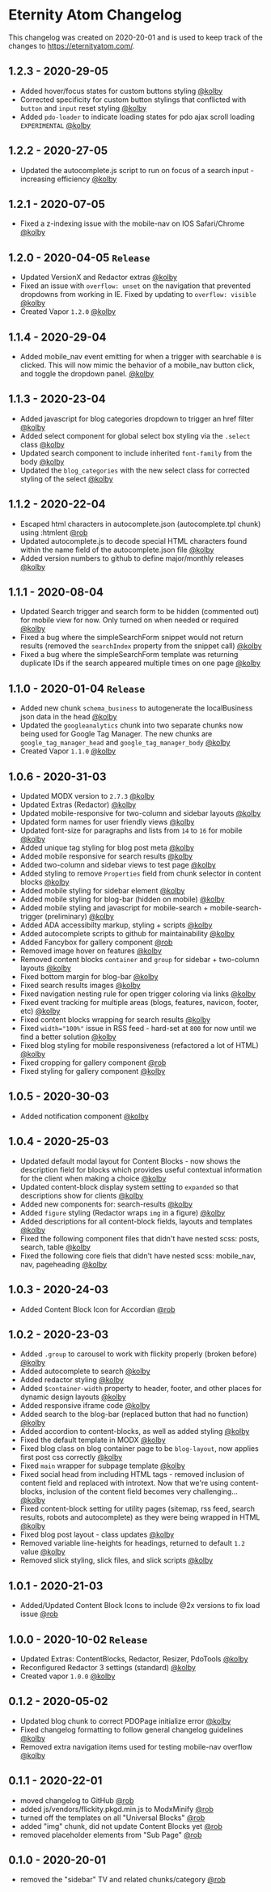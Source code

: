 # Eternity Atom Changelog
This changelog was created on 2020-20-01 and is used to keep track of the changes to https://eternityatom.com/.

## 1.2.3 - 2020-29-05
- Added hover/focus states for custom buttons styling [@kolby](https://github.com/kolbykruger)
- Corrected specificity for custom button stylings that conflicted with `button` and `input` reset styling [@kolby](https://github.com/kolbykruger)
- Added `pdo-loader` to indicate loading states for pdo ajax scroll loading `EXPERIMENTAL` [@kolby](https://github.com/kolbykruger)

## 1.2.2 - 2020-27-05
- Updated the autocomplete.js script to run on focus of a search input - increasing efficiency [@kolby](https://github.com/kolbykruger)

## 1.2.1 - 2020-07-05
- Fixed a z-indexing issue with the mobile-nav on IOS Safari/Chrome [@kolby](https://github.com/kolbykruger)

## 1.2.0 - 2020-04-05 `Release`
- Updated VersionX and Redactor extras [@kolby](https://github.com/kolbykruger)
- Fixed an issue with `overflow: unset` on the navigation that prevented dropdowns from working in IE. Fixed by updating to `overflow: visible` [@kolby](https://github.com/kolbykruger)
- Created Vapor `1.2.0` [@kolby](https://github.com/kolbykruger)

## 1.1.4 - 2020-29-04
- Added mobile_nav event emitting for when a trigger with searchable `0` is clicked. This will now mimic the behavior of a mobile_nav button click, and toggle the dropdown panel. [@kolby](https://github.com/kolbykruger)

## 1.1.3 - 2020-23-04
- Added javascript for blog categories dropdown to trigger an href filter [@kolby](https://github.com/kolbykruger)
- Added select component for global select box styling via the `.select` class [@kolby](https://github.com/kolbykruger)
- Updated search component to include inherited `font-family` from the body [@kolby](https://github.com/kolbykruger)
- Updated the `blog_categories` with the new select class for corrected styling of the select [@kolby](https://github.com/kolbykruger)

## 1.1.2 - 2020-22-04
- Escaped html characters in autocomplete.json (autocomplete.tpl chunk) using :htmlent [@rob](https://github.com/robliberty)
- Updated autocomplete.js to decode special HTML characters found within the name field of the autocomplete.json file [@kolby](https://github.com/kolbykruger)
- Added version numbers to github to define major/monthly releases [@kolby](https://github.com/kolbykruger)

## 1.1.1 - 2020-08-04
- Updated Search trigger and search form to be hidden (commented out) for mobile view for now. Only turned on when needed or required [@kolby](https://github.com/kolbykruger)
- Fixed a bug where the simpleSearchForm snippet would not return results (removed the `searchIndex` property from the snippet call) [@kolby](https://github.com/kolbykruger)
- Fixed a bug where the simpleSearchForm template was returning duplicate IDs if the search appeared multiple times on one page [@kolby](https://github.com/kolbykruger)

## 1.1.0 - 2020-01-04 `Release`
- Added new chunk `schema_business` to autogenerate the localBusiness json data in the head [@kolby](https://github.com/kolbykruger)
- Updated the `googleanalytics` chunk into two separate chunks now being used for Google Tag Manager. The new chunks are `google_tag_manager_head` and `google_tag_manager_body` [@kolby](https://github.com/kolbykruger)
- Created Vapor `1.1.0` [@kolby](https://github.com/kolbykruger)

## 1.0.6 - 2020-31-03
- Updated MODX version to `2.7.3` [@kolby](https://github.com/kolbykruger)
- Updated Extras (Redactor) [@kolby](https://github.com/kolbykruger)
- Updated mobile-responsive for two-column and sidebar layouts [@kolby](https://github.com/kolbykruger)
- Updated form names for user friendly views [@kolby](https://github.com/kolbykruger)
- Updated font-size for paragraphs and lists from `14` to `16` for mobile [@kolby](https://github.com/kolbykruger)
- Added unique tag styling for blog post meta [@kolby](https://github.com/kolbykruger)
- Added mobile responsive for search results [@kolby](https://github.com/kolbykruger)
- Added two-column and sidebar views to test page [@kolby](https://github.com/kolbykruger)
- Added styling to remove `Properties` field from chunk selector in content blocks [@kolby](https://github.com/kolbykruger)
- Added mobile styling for sidebar element [@kolby](https://github.com/kolbykruger)
- Added mobile styling for blog-bar (hidden on mobile) [@kolby](https://github.com/kolbykruger)
- Added mobile styling and javascript for mobile-search + mobile-search-trigger (preliminary) [@kolby](https://github.com/kolbykruger)
- Added ADA accessibilty markup, styling + scripts [@kolby](https://github.com/kolbykruger)
- Added autocomplete scripts to github for maintainability [@kolby](https://github.com/kolbykruger)
- Added Fancybox for gallery component [@rob](https://github.com/robliberty)
- Removed image hover on features [@kolby](https://github.com/kolbykruger)
- Removed content blocks `container` and `group` for sidebar + two-column layouts [@kolby](https://github.com/kolbykruger)
- Fixed bottom margin for blog-bar [@kolby](https://github.com/kolbykruger)
- Fixed search results images [@kolby](https://github.com/kolbykruger)
- Fixed navigation nesting rule for open trigger coloring via links [@kolby](https://github.com/kolbykruger)
- Fixed event tracking for multiple areas (blogs, features, navicon, footer, etc) [@kolby](https://github.com/kolbykruger)
- Fixed content blocks wrapping for search results [@kolby](https://github.com/kolbykruger)
- Fixed `width="100%"` issue in RSS feed - hard-set at `800` for now until we find a better solution [@kolby](https://github.com/kolbykruger)
- Fixed blog styling for mobile responsiveness (refactored a lot of HTML) [@kolby](https://github.com/kolbykruger)
- Fixed cropping for gallery component [@rob](https://github.com/robliberty)
- Fixed styling for gallery component [@kolby](https://github.com/kolbykruger)

## 1.0.5 - 2020-30-03
- Added notification component [@kolby](https://github.com/kolbykruger)

## 1.0.4 - 2020-25-03
- Updated default modal layout for Content Blocks - now shows the description field for blocks which provides useful contextual information for the client when making a choice [@kolby](https://github.com/kolbykruger)
- Updated content-block display system setting to `expanded` so that descriptions show for clients [@kolby](https://github.com/kolbykruger)
- Added new components for: search-results [@kolby](https://github.com/kolbykruger)
- Added `figure` styling (Redactor wraps `img` in a figure) [@kolby](https://github.com/kolbykruger)
- Added descriptions for all content-block fields, layouts and templates [@kolby](https://github.com/kolbykruger)
- Fixed the following component files that didn't have nested scss: posts, search, table [@kolby](https://github.com/kolbykruger)
- Fixed the following core fiels that didn't have nested scss: mobile_nav, nav, pageheading [@kolby](https://github.com/kolbykruger)

## 1.0.3 - 2020-24-03
- Added Content Block Icon for Accordian [@rob](https://github.com/robliberty)

## 1.0.2 - 2020-23-03
- Added `.group` to carousel to work with flickity properly (broken before) [@kolby](https://github.com/kolbykruger)
- Added autocomplete to search [@kolby](https://github.com/kolbykruger)
- Added redactor styling [@kolby](https://github.com/kolbykruger)
- Added `$container-width` property to header, footer, and other places for dynamic design layouts [@kolby](https://github.com/kolbykruger)
- Added responsive iframe code [@kolby](https://github.com/kolbykruger)
- Added search to the blog-bar (replaced button that had no function) [@kolby](https://github.com/kolbykruger)
- Added accordion to content-blocks, as well as added styling [@kolby](https://github.com/kolbykruger)
- Fixed the default template in MODX [@kolby](https://github.com/kolbykruger)
- Fixed blog class on blog container page to be `blog-layout`, now applies first post css correctly [@kolby](https://github.com/kolbykruger)
- Fixed `main` wrapper for subpage template [@kolby](https://github.com/kolbykruger)
- Fixed social head from including HTML tags - removed inclusion of content field and replaced with introtext. Now that we're using content-blocks, inclusion of the content field becomes very challenging... [@kolby](https://github.com/kolbykruger)
- Fixed content-block setting for utility pages (sitemap, rss feed, search results, robots and autocomplete) as they were being wrapped in HTML [@kolby](https://github.com/kolbykruger)
- Fixed blog post layout - class updates [@kolby](https://github.com/kolbykruger)
- Removed variable line-heights for headings, returned to default `1.2` value [@kolby](https://github.com/kolbykruger)
- Removed slick styling, slick files, and slick scripts [@kolby](https://github.com/kolbykruger)

## 1.0.1 - 2020-21-03
- Added/Updated Content Block Icons to include @2x versions to fix load issue [@rob](https://github.com/robliberty)

## 1.0.0 - 2020-10-02 `Release`
- Updated Extras: ContentBlocks, Redactor, Resizer, PdoTools [@kolby](https://github.com/kolbykruger)
- Reconfigured Redactor 3 settings (standard) [@kolby](https://github.com/kolbykruger)
- Created vapor `1.0.0` [@kolby](https://github.com/kolbykruger)

## 0.1.2 - 2020-05-02
- Updated blog chunk to correct PDOPage initialize error [@kolby](https://github.com/kolbykruger)
- Fixed changelog formatting to follow general changelog guidelines [@kolby](https://github.com/kolbykruger)
- Removed extra navigation items used for testing mobile-nav overflow [@kolby](https://github.com/kolbykruger)

## 0.1.1 - 2020-22-01
- moved changelog to GitHub [@rob](https://github.com/robliberty)
- added js/vendors/flickity.pkgd.min.js to ModxMinify [@rob](https://github.com/robliberty)
- turned off the templates on all "Universal Blocks" [@rob](https://github.com/robliberty)
- added "img" chunk, did not update Content Blocks yet [@rob](https://github.com/robliberty)
- removed placeholder elements from "Sub Page" [@rob](https://github.com/robliberty)

## 0.1.0 - 2020-20-01
- removed the "sidebar" TV and related chunks/category [@rob](https://github.com/robliberty)
